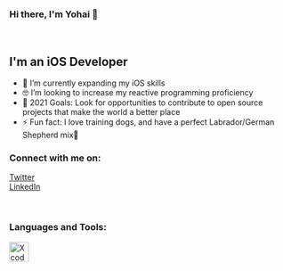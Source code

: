 ### Hi there, I'm Yohai 👋
<br />

## I'm an iOS Developer

- 🌱 I’m currently expanding my iOS skills
- 🤓 I’m looking to increase my reactive programming proficiency
- 🥅 2021 Goals: Look for opportunities to contribute to open source projects that make the world a better place
- ⚡ Fun fact: I love training dogs, and have a perfect Labrador/German Shepherd mix🐶


### Connect with me on:

[Twitter](https://twitter.com/YohaiR)
<br />
[LinkedIn](https://www.linkedin.com/in/yohai-reshef-28b3b3153/)

<br />

### Languages and Tools:

<img align="left" alt="Xcode" width="35px" src="https://user-images.githubusercontent.com/41536381/128749473-709835dd-e6dd-4240-99ff-ee40f599f371.png" />
